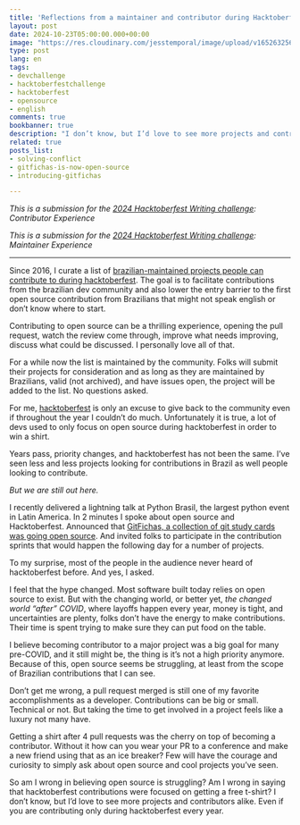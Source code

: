```yaml
---
title: 'Reflections from a maintainer and contributor during Hacktoberfest - is open source struggling?'
layout: post
date: 2024-10-23T05:00:00.000+00:00
image: "https://res.cloudinary.com/jesstemporal/image/upload/v1652632564/covers/personal_hjhwwt.png"
type: post
lang: en
tags:
- devchallenge
- hacktoberfestchallenge
- hacktoberfest
- opensource
- english
comments: true
bookbanner: true
description: "I don’t know, but I’d love to see more projects and contributors alike"
related: true
posts_list:
- solving-conflict
- gitfichas-is-now-open-source
- introducing-gitfichas

---
```


*This is a submission for the [2024 Hacktoberfest Writing challenge](https://dev.to/challenges/hacktoberfest): Contributor Experience*

*This is a submission for the [2024 Hacktoberfest Writing challenge](https://dev.to/challenges/hacktoberfest): Maintainer Experience*

---

Since 2016, I curate a list of [brazilian-maintained projects people can contribute to during hacktoberfest](http://jtemporal.com/projetos-br-hacktoberfest-2024/). The goal is to facilitate contributions from the brazilian dev community and also lower the entry barrier to the first open source contribution from Brazilians that might not speak english or don’t know where to start.

Contributing to open source can be a thrilling experience, opening the pull request, watch the review come through, improve what needs improving, discuss what could be discussed. I personally love all of that.

For a while now the list is maintained by the community. Folks will submit their projects for consideration and as long as they are maintained by Brazilians, valid (not archived), and have issues open, the project will be added to the list. No questions asked.

For me, [hacktoberfest](https://hacktoberfest.com/) is only an excuse to give back to the community even if throughout the year I couldn’t do much. Unfortunately it is true, a lot of devs used to only focus on open source during hacktoberfest in order to win a shirt.

Years pass, priority changes, and hacktoberfest has not been the same. I’ve seen less and less projects looking for contributions in Brazil as well people looking to contribute.

*But we are still out here.*

I recently delivered a lightning talk at Python Brasil, the largest python event in Latin America. In 2 minutes I spoke about open source and Hacktoberfest. Announced that [GitFichas, a collection of git study cards was going open source](http://jtemporal.com/gitfichas-is-now-open-source/). And invited folks to participate in the contribution sprints that would happen the following day for a number of projects.

To my surprise, most of the people in the audience never heard of hacktoberfest before. And yes, I asked.

I feel that the hype changed. Most software built today relies on open source to exist. But with the changing world, or better yet, *the changed world “after” COVID*, where layoffs happen every year, money is tight, and uncertainties are plenty, folks don’t have the energy to make contributions. Their time is spent trying to make sure they can put food on the table.

I believe becoming contributor to a major project was a big goal for many pre-COVID, and it still might be, the thing is it’s not a high priority anymore. Because of this, open source seems be struggling, at least from the scope of Brazilian contributions that I can see.

Don’t get me wrong, a pull request merged is still one of my favorite accomplishments as a developer. Contributions can be big or small. Technical or not. But taking the time to get involved in a project feels like a luxury not many have.

Getting a shirt after 4 pull requests was the cherry on top of becoming a contributor. Without it how can you wear your PR to a conference and make a new friend using that as an ice breaker? Few will have the courage and curiosity to simply ask about open source and cool projects you’ve seen.

So am I wrong in believing open source is struggling? Am I wrong in saying that hacktoberfest contributions were focused on getting a free t-shirt? I don’t know, but I’d love to see more projects and contributors alike. Even if you are contributing only during hacktoberfest every year.
